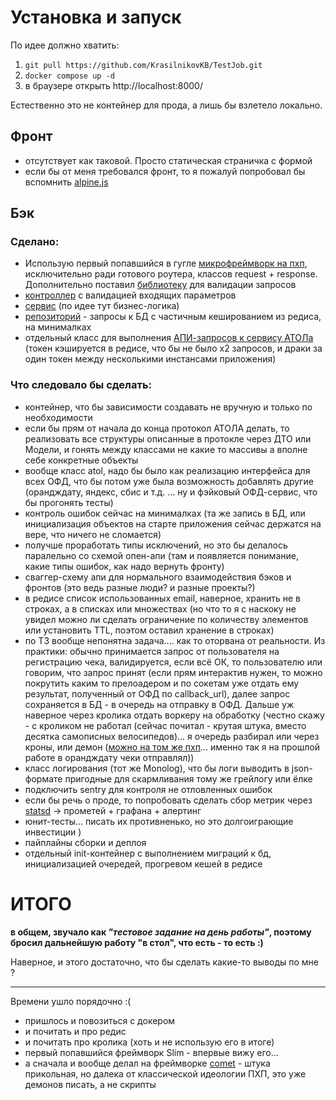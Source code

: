 # Установка и запуск

По идее должно хватить:
1. `git pull https://github.com/KrasilnikovKB/TestJob.git`
2. `docker compose up -d`
3. в браузере открыть http://localhost:8000/

Естественно это не контейнер для прода, а лишь бы взлетело локально.

## Фронт
 - отсутствует как таковой. Просто статическая страничка с формой
 - если бы от меня требовался фронт, то я пожалуй попробовал бы вспомнить [alpine.js](https://alpinejs.dev/start-here)

## Бэк

### Сделано:
 - Использую первый попавшийся в гугле [микрофреймворк на пхп](https://www.google.com/search?q=php+microframework), исключительно ради готового роутера, классов request + response. Дополнительно поставил [библиотеку](https://github.com/rakit/validation) для валидации запросов
 - [контроллер](/main/src/Controller.php) с валидацией входящих параметров
 - [сервис](/main/src/Service.php) (по идее тут бизнес-логика)
 - [репозиторий](/main/src/Repository.php) - запросы к БД с частичным кешированием из редиса, на минималках
 - отдельный класс для выполнения [АПИ-запросов к сервису АТОЛа](/blob/main/src/atol/Atol.php) (токен кэшируется в редисе, что бы не было х2 запросов, и драки за один токен между несколькими инстансами приложения)

### Что следовало бы сделать:
 - контейнер, что бы зависимости создавать не вручную и только по необходимости
 - если бы прям от начала до конца протокол АТОЛА делать, то реализовать все структуры описанные в протокле через ДТО или Модели, и гонять между классами не какие то массивы а вполне себе конкретные объекты
 - вообще класс atol, надо бы было как реализацию интерфейса для всех ОФД, что бы потом уже была возможность добавлять другие (орандждату, яндекс, сбис и т.д. ... ну и фэйковый ОФД-сервис, что бы прогонять тесты)
 - контроль ошибок сейчас на минималках (та же запись в БД, или инициализация объектов на старте приложения сейчас держатся на вере, что ничего не сломается)
 - получше проработать типы исключений, но это бы делалось паралельно со схемой опен-апи (там и появляется понимание, какие типы ошибок, как надо вернуть фронту)
 - сваггер-схему апи для нормального взаимодействия бэков и фронтов (это ведь разные люди? и разные проекты?)
 - в редисе список использованных email, наверное, хранить не в строках, а в списках или множествах (но что то я с наскоку не увидел можно ли сделать ограничение по количеству элементов или установить TTL, поэтом оставил хранение в строках)
 - по ТЗ вообще непонятна задача.... как то оторвана от реальности. Из практики: обычно принимается запрос от пользователя на регистрацию чека, валидируется, если всё ОК, то пользователю или говорим, что запрос принят (если прям интерактив нужен, то можно покрутить каким то прелоадером и по сокетам уже отдать ему результат, полученный от ОФД по callback_url), далее запрос сохраняется в БД - в очередь на отправку в ОФД. Дальше уж наверное через кролика отдать воркеру на обработку (честно скажу - с кроликом не работал (сейчас почитал - крутая штука, вместо десятка самописных велосипедов)... я очередь разбирал или через кроны, или демон ([можно на том же пхп](https://github.com/walkor/workerman)... именно так я на прошлой работе в орандждату чеки отправлял))
 - класс логирования (тот же Monolog), что бы логи выводить в json-формате пригодные для скармливания тому же грейлогу или ёлке
 - подключить sentry для контроля не отловленных ошибок
 - если бы речь о проде, то попробовать сделать сбор метрик через [statsd](https://github.com/Slickdeals/statsd-php) -> прометей + графана + алертинг
 - юнит-тесты... писать их противненько, но это долгоиграющие инвестиции )
 - пайплайны сборки и деплоя
 - отдельный init-контейнер с выполнением миграций к бд, инициализацией очередей, прогревом кешей в редисе


# ИТОГО
**в общем, звучало как _"тестовое задание на день работы"_, поэтому бросил дальнейшую работу "в стол", что есть - то есть :)**

Наверное, и этого достаточно, что бы сделать какие-то выводы по мне ?

---
Времени ушло порядочно :(

- пришлось и повозиться с докером
- и почитать и про редис 
- и почитать про кролика (хоть и не использую его в итоге)
- первый попавшийся фреймворк Slim - впервые вижу его...
- а сначала и вообще делал на фреймворке [comet](https://github.com/gotzmann/comet) - штука прикольная, но далека от классической идеологии ПХП, это уже демонов писать, а не скрипты
